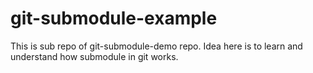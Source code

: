 # git-submodule-example
This is sub repo of git-submodule-demo repo. Idea here is to learn and understand how submodule in git works.
